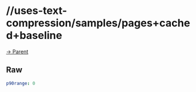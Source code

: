 
# //uses-text-compression/samples/pages+cached+baseline

[→ Parent](../..)


## Raw


```yaml
p90range: 0

```

